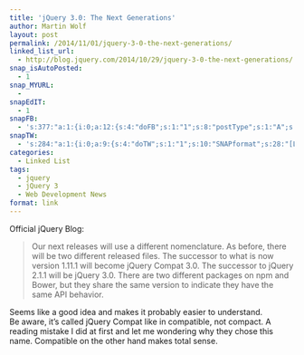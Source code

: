 ```yaml
---
title: 'jQuery 3.0: The Next Generations'
author: Martin Wolf
layout: post
permalink: /2014/11/01/jquery-3-0-the-next-generations/
linked_list_url:
  - http://blog.jquery.com/2014/10/29/jquery-3-0-the-next-generations/
snap_isAutoPosted:
  - 1
snap_MYURL:
  - 
snapEdIT:
  - 1
snapFB:
  - 's:377:"a:1:{i:0;a:12:{s:4:"doFB";s:1:"1";s:8:"postType";s:1:"A";s:10:"AttachPost";s:1:"2";s:10:"SNAPformat";s:35:"New post on MartinWolf.org: %TITLE%";s:9:"isAutoImg";s:1:"A";s:8:"imgToUse";s:0:"";s:9:"isAutoURL";s:1:"A";s:8:"urlToUse";s:0:"";s:11:"isPrePosted";s:1:"1";s:8:"isPosted";s:1:"1";s:4:"pgID";s:31:"711305895599362_789868394409778";s:5:"pDate";s:19:"2014-11-01 12:50:08";}}";'
snapTW:
  - 's:284:"a:1:{i:0;a:9:{s:4:"doTW";s:1:"1";s:10:"SNAPformat";s:28:"[Linked List] %TITLE%: %URL%";s:8:"attchImg";s:1:"0";s:9:"isAutoImg";s:1:"A";s:8:"imgToUse";s:0:"";s:11:"isPrePosted";s:1:"1";s:8:"isPosted";s:1:"1";s:4:"pgID";s:18:"528529422467727360";s:5:"pDate";s:19:"2014-11-01 12:50:08";}}";'
categories:
  - Linked List
tags:
  - jquery
  - jQuery 3
  - Web Development News
format: link
---
```

<p class="linked-list-quote-author">
  Official jQuery Blog:
</p>

> Our next releases will use a different nomenclature. As before, there will be two different released files. The successor to what is now version 1.11.1 will become jQuery Compat 3.0. The successor to jQuery 2.1.1 will be jQuery 3.0. There are two different packages on npm and Bower, but they share the same version to indicate they have the same API behavior.

Seems like a good idea and makes it probably easier to understand.  
Be aware, it&#8217;s called jQuery Compat like in compatible, not compact. A reading mistake I did at first and let me wondering why they chose this name. Compatible on the other hand makes total sense.